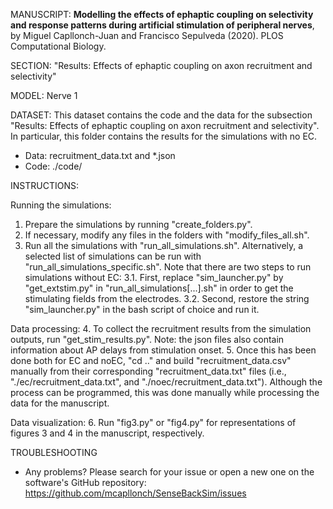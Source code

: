 MANUSCRIPT: <b>Modelling the effects of ephaptic coupling on selectivity and response patterns during artificial stimulation of peripheral nerves</b>, by Miguel Capllonch-Juan and Francisco Sepulveda (2020). PLOS Computational Biology.

SECTION: "Results: Effects of ephaptic coupling on axon recruitment and selectivity"

MODEL: Nerve 1

DATASET:
This dataset contains the code and the data for the subsection "Results: Effects of ephaptic coupling on axon recruitment and selectivity". In particular, this folder contains the results for the simulations with no EC.

 - Data: recruitment_data.txt and *.json
 - Code: ./code/

INSTRUCTIONS:

Running the simulations:
1. Prepare the simulations by running "create_folders.py".
2. If necessary, modify any files in the folders with "modify_files_all.sh".
3. Run all the simulations with "run_all_simulations.sh". Alternatively, a selected list of simulations can be run with "run_all_simulations_specific.sh". Note that there are two steps to run simulations without EC:
	3.1. First, replace "sim_launcher.py" by "get_extstim.py" in "run_all_simulations[...].sh" in order to get the stimulating fields from the electrodes.
	3.2. Second, restore the string "sim_launcher.py" in the bash script of choice and run it.

Data processing:
4. To collect the recruitment results from the simulation outputs, run "get_stim_results.py". Note: the json files also contain information about AP delays from stimulation onset.
5. Once this has been done both for EC and noEC, "cd .." and build "recruitment_data.csv" manually from their corresponding "recruitment_data.txt" files (i.e., "./ec/recruitment_data.txt", and "./noec/recruitment_data.txt"). Although the process can be programmed, this was done manually while processing the data for the manuscript.

Data visualization:
6. Run "fig3.py" or "fig4.py" for representations of figures 3 and 4 in the manuscript, respectively.

TROUBLESHOOTING
 - Any problems? Please search for your issue or open a new one on the software's GitHub repository: https://github.com/mcapllonch/SenseBackSim/issues
